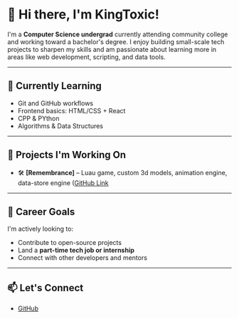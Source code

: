 # 👋 Hi there, I'm KingToxic!

I'm a **Computer Science undergrad** currently attending community college and working toward a bachelor's degree. I enjoy building small-scale tech projects to sharpen my skills and am passionate about learning more in areas like web development, scripting, and data tools.

---

## 🧠 Currently Learning

- Git and GitHub workflows
- Frontend basics: HTML/CSS + React
- CPP & PYthon
- Algorithms & Data Structures

---

## 🔧 Projects I'm Working On

- 🛠️ **[Remembrance]** – Luau game, custom 3d models, animation engine, data-store engine ([GitHub Link](https://github.com/KingToxic/remembrance-overview/)
  
---

## 💼 Career Goals

I'm actively looking to:
- Contribute to open-source projects
- Land a **part-time tech job or internship**
- Connect with other developers and mentors

---

## 📫 Let's Connect

- [GitHub](https://github.com/KingToxic)  

